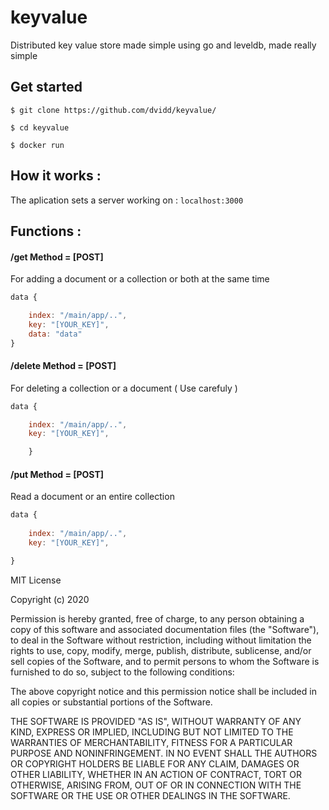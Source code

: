 # keyvalue
Distributed key value store made simple using go and leveldb, made really simple

## Get started
```
$ git clone https://github.com/dvidd/keyvalue/
```
```
$ cd keyvalue
```
```
$ docker run 
```


## How it works :
The aplication sets a server working on : 
```localhost:3000 ```

## Functions :

#### /get Method = [POST]
For adding a document or a collection or both at the same time

```javascript
data {

    index: "/main/app/..",
    key: "[YOUR_KEY]",
    data: "data"
}
```
#### /delete Method = [POST]
For deleting a collection or a document ( Use carefuly )

```javascript
data {

    index: "/main/app/..",
    key: "[YOUR_KEY]",

    }
```

#### /put Method = [POST]
Read a document or an entire collection

```javascript
data {
    
    index: "/main/app/..",
    key: "[YOUR_KEY]",

}
``````

MIT License

Copyright (c) 2020 

Permission is hereby granted, free of charge, to any person obtaining a copy
of this software and associated documentation files (the "Software"), to deal
in the Software without restriction, including without limitation the rights
to use, copy, modify, merge, publish, distribute, sublicense, and/or sell
copies of the Software, and to permit persons to whom the Software is
furnished to do so, subject to the following conditions:

The above copyright notice and this permission notice shall be included in all
copies or substantial portions of the Software.

THE SOFTWARE IS PROVIDED "AS IS", WITHOUT WARRANTY OF ANY KIND, EXPRESS OR
IMPLIED, INCLUDING BUT NOT LIMITED TO THE WARRANTIES OF MERCHANTABILITY,
FITNESS FOR A PARTICULAR PURPOSE AND NONINFRINGEMENT. IN NO EVENT SHALL THE
AUTHORS OR COPYRIGHT HOLDERS BE LIABLE FOR ANY CLAIM, DAMAGES OR OTHER
LIABILITY, WHETHER IN AN ACTION OF CONTRACT, TORT OR OTHERWISE, ARISING FROM,
OUT OF OR IN CONNECTION WITH THE SOFTWARE OR THE USE OR OTHER DEALINGS IN THE
SOFTWARE.

